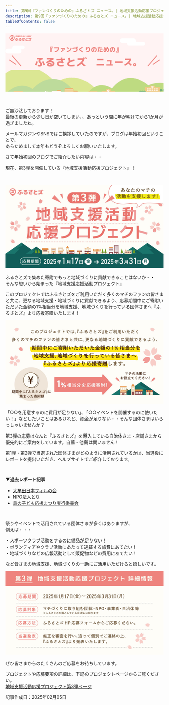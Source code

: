 ```yaml
---
title: 第9回『ファンづくりのための』ふるさとズ ニュース。| 地域支援活動応援プロジェクト第3弾
description: 第9回『ファンづくりのための』ふるさとズ ニュース。| 地域支援活動応援プロジェクト第3弾
tableOfContents: false
---
```


![](../../../assets/images/furusatos_news_01.jpg)

<br>

ご無沙汰しております！  
最後の更新から少し日が空いてしまい、、あっという間に年が明けてから1か月が過ぎましたね。  

メールマガジンやSNSではご挨拶していたのですが、ブログは年始初回ということで、  
あらためまして本年もどうぞよろしくお願いいたします。  


さて年始初回のブログでご紹介したい内容は・・  

現在、第3弾を開催している『地域支援活動応援プロジェクト』！  


<br>

![](../../../assets/images/info_250210_blog_01.jpg)

ふるさとズで集めた寄附でもっと地域づくりに貢献できることはないか・・  
そんな想いから始まった『地域支援応援活動プロジェクト』  

このプロジェクトではふるさとズをご利用いただく多くのマチのファンの皆さまと共に、更なる地域支援・地域づくりに貢献できるよう、応募期間中にご寄附いただいた金額の1%相当分を地域支援、地域づくりを行っている団体さまへ『ふるさとズ』より応援寄贈いたします！  


![](../../../assets/images/info_250210_blog_02.jpg)


「○○を用意するのに費用が足りない」、「○○イベントを開催するのに使いたい！」などしたいことはあるけれど、資金が足りない・・そんな団体さまはいらっしゃいませんか？  

第3弾の応募はなんと『ふるさとズ』を導入している自治体さま・店舗さまから優先的にご案内をしています。自薦・他薦は問いません！  


第1弾・第2弾で当選された団体さまがどのように活用されているかは、当選後にレポートを提出いただき、ヘルプサイトでご紹介しております。  


<br>

**▼過去レポート記事** 
* [大牟田日本フィルの会](https://help.furusatos.com/info/241111-support-pj02-03/)
* [NPO法人とり](https://help.furusatos.com/info/241212-support-pj02-04/)
* [島の⼦ども応援まつり実⾏委員会](https://help.furusatos.com/info/250123-support-pj02-05/)

<br>

祭りやイベントで活用されている団体さまが多くはありますが、  
例えば・・・  

・スポーツクラブ活動をするのに備品が足りない！  
・ボランティアやクラブ活動にあたって遠征する旅費にあてたい！  
・地域づくりなどの広報活動として販促物などの費用にあてたい！  

など皆さまの地域支援、地域づくりの一助にご活用いただけると嬉しいです。  

![](../../../assets/images/info_250210_blog_03.jpg)


ぜひ皆さまからのたくさんのご応募をお待ちしています。  

プロジェクトや応募要項の詳細は、下記のプロジェクトページからご覧ください。  
[地域支援活動応援プロジェクト第3弾ページ](https://furusatos.com/charities)



記事作成日：2025年02月05日